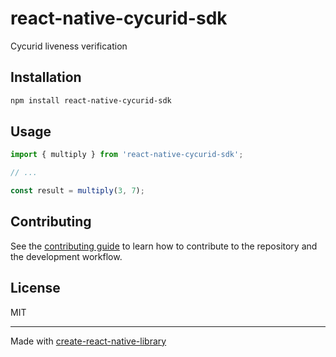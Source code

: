 # react-native-cycurid-sdk

Cycurid liveness verification

## Installation

```sh
npm install react-native-cycurid-sdk
```

## Usage


```js
import { multiply } from 'react-native-cycurid-sdk';

// ...

const result = multiply(3, 7);
```


## Contributing

See the [contributing guide](CONTRIBUTING.md) to learn how to contribute to the repository and the development workflow.

## License

MIT

---

Made with [create-react-native-library](https://github.com/callstack/react-native-builder-bob)
